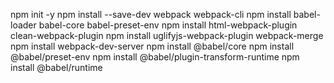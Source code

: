 npm init -y
npm install --save-dev webpack  webpack-cli
npm install babel-loader babel-core babel-preset-env
npm install html-webpack-plugin clean-webpack-plugin
npm install uglifyjs-webpack-plugin webpack-merge
npm install webpack-dev-server
npm install @babel/core
npm install @babel/preset-env
npm install @babel/plugin-transform-runtime
npm install @babel/runtime